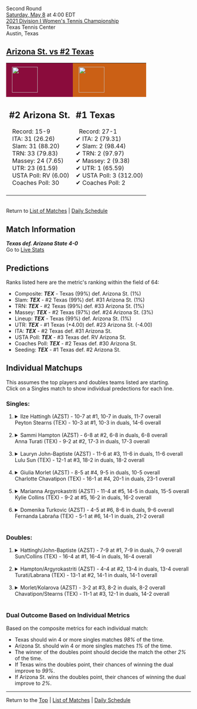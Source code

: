 Second Round[](#top)<a name="top"></a>  
[Saturday, May 8](../../schedule/05-08.md) at 4:00 EDT  
[2021 Division I Women's Tennis Championship](../index.md)  
Texas Tennis Center  
Austin, Texas  
## [Arizona St. vs #2 Texas](https://www.ncaa.com/game/5833694)  

<table><tr style="background-color: #d9d9d9 !important"><td style="background-color: #8A0C3C !important"><img src="https://www.ncaa.com/sites/default/files/images/logos/schools/a/arizona-st.70.png" width="70" height="70" style="padding: 8px;" /></td><td style="background-color: #CB6015 !important"><img src="https://www.ncaa.com/sites/default/files/images/logos/schools/t/texas.70.png" width="70" height="70" style="padding: 8px;" /></td></tr><tr>
<td>  

<h2>#2 Arizona St.</h2>  
&nbsp; Record: 15-9<br>  
&nbsp; ITA: 31 (26.26)<br>  
&nbsp; Slam: 31 (88.20)<br>  
&nbsp; TRN: 33 (79.83)<br>  
&nbsp; Massey: 24 (7.65)<br>  
&nbsp; UTR: 23 (61.59)<br>  
&nbsp; USTA Poll: RV (6.00)<br>  
&nbsp; Coaches Poll: 30<br>  
<br>  

</td>
<td>  

<h2>#1 Texas</h2>  
&nbsp; Record: 27-1<br>  
&#10004; ITA: 2 (79.31)<br>  
&#10004; Slam: 2 (98.44)<br>  
&#10004; TRN: 2 (97.97)<br>  
&#10004; Massey: 2 (9.38)<br>  
&#10004; UTR: 1 (65.59)<br>  
&#10004; USTA Poll: 3 (312.00)<br>  
&#10004; Coaches Poll: 2<br>  
<br>  

</td>
</tr></table>  


<br>Return to [List of Matches](../index.md) &#124; [Daily Schedule](../../schedule/05-08.md)

## Match Information  
***Texas def. Arizona State 4-0***  
Go to [Live Stats](http://sidearmstats.com/texas/wtennis/xlive.htm)  

## Predictions  

Ranks listed here are the metric's ranking within the field of 64:  
- Composite: ***TEX*** - Texas (99%) def. Arizona St. (1%)  
- Slam: ***TEX*** - #2 Texas (99%) def. #31 Arizona St. (1%)  
- TRN: ***TEX*** - #2 Texas (99%) def. #33 Arizona St. (1%)  
- Massey: ***TEX*** - #2 Texas (97%) def. #24 Arizona St. (3%)  
- Lineup: ***TEX*** - Texas (99%) def. Arizona St. (1%)  
- UTR: ***TEX*** - #1 Texas (+4.00) def. #23 Arizona St. (-4.00)  
- ITA: ***TEX*** - #2 Texas def. #31 Arizona St.  
- USTA Poll: ***TEX*** - #3 Texas def. RV Arizona St.  
- Coaches Poll: ***TEX*** - #2 Texas def. #30 Arizona St.  
- Seeding: ***TEX*** - #1 Texas def. #2 Arizona St.  

## Individual Matchups  
This assumes the top players and doubles teams listed are starting.  
Click on a Singles match to show individual predections for each line.  

### Singles:  

<ol>
<li><details>
<summary markdown="span">Ilze Hattingh (AZST) - 10-7 at #1, 10-7 in duals, 11-7 overall<br>Peyton Stearns (TEX) - 10-3 at #1, 10-3 in duals, 14-6 overall</summary>
<h4>Predictions</h4><ul>
<li>Composite: <b><i>TEX</i></b> - Stearns (81%) def. Hattingh (19%)</li>  
<li>Slam: <b><i>TEX</i></b> - Stearns (76%) def. Hattingh (24%)</li>  
<li>TRN: <b><i>TEX</i></b> - Stearns (78%) def. Hattingh (22%)</li>  
<li>Massey: <b><i>TEX</i></b> - Stearns (81%) def. Hattingh (19%)</li>  
<li>UTR: <b><i>TEX</i></b> - Stearns (91%) def. Hattingh (9%)</li>  
<li>ITA: <b><i>TEX</i></b> - Stearns (16.38) def. Hattingh (6.86)</li>  
</ul>
</details>&nbsp;</li>
<li><details>
<summary markdown="span">Sammi Hampton (AZST) - 6-8 at #2, 6-8 in duals, 6-8 overall<br>Anna Turati (TEX) - 9-2 at #2, 17-3 in duals, 17-3 overall</summary>
<h4>Predictions</h4><ul>
<li>Composite: <b><i>TEX</i></b> - Turati (90%) def. Hampton (10%)</li>  
<li>Slam: <b><i>TEX</i></b> - Turati (91%) def. Hampton (9%)</li>  
<li>TRN: <b><i>TEX</i></b> - Turati (94%) def. Hampton (6%)</li>  
<li>Massey: <b><i>TEX</i></b> - Turati (86%) def. Hampton (14%)</li>  
<li>UTR: <b><i>TEX</i></b> - Turati (89%) def. Hampton (11%)</li>  
<li>ITA: <b><i>TEX</i></b> - Turati (17.31) def. Hampton (1.50)</li>  
</ul>
</details>&nbsp;</li>
<li><details>
<summary markdown="span">Lauryn John-Baptiste (AZST) - 11-6 at #3, 11-6 in duals, 11-6 overall<br>Lulu Sun (TEX) - 12-1 at #3, 18-2 in duals, 18-2 overall</summary>
<h4>Predictions</h4><ul>
<li>Composite: <b><i>TEX</i></b> - Sun (90%) def. John-Baptiste (10%)</li>  
<li>Slam: <b><i>TEX</i></b> - Sun (87%) def. John-Baptiste (13%)</li>  
<li>TRN: <b><i>TEX</i></b> - Sun (92%) def. John-Baptiste (8%)</li>  
<li>Massey: <b><i>TEX</i></b> - Sun (84%) def. John-Baptiste (16%)</li>  
<li>UTR: <b><i>TEX</i></b> - Sun (96%) def. John-Baptiste (4%)</li>  
<li>ITA: <b><i>TEX</i></b> - Sun (9.34) def. John-Baptiste (2.78)</li>  
</ul>
</details>&nbsp;</li>
<li><details>
<summary markdown="span">Giulia Morlet (AZST) - 8-5 at #4, 9-5 in duals, 10-5 overall<br>Charlotte Chavatipon (TEX) - 16-1 at #4, 20-1 in duals, 23-1 overall</summary>
<h4>Predictions</h4><ul>
<li>Composite: <b><i>TEX</i></b> - Chavatipon (91%) def. Morlet (9%)</li>  
<li>Slam: <b><i>TEX</i></b> - Chavatipon (93%) def. Morlet (7%)</li>  
<li>TRN: <b><i>TEX</i></b> - Chavatipon (97%) def. Morlet (3%)</li>  
<li>Massey: <b><i>TEX</i></b> - Chavatipon (87%) def. Morlet (13%)</li>  
<li>UTR: <b><i>TEX</i></b> - Chavatipon (88%) def. Morlet (12%)</li>  
<li>ITA: <b><i>TEX</i></b> - Chavatipon (7.87) def. Morlet (2.20)</li>  
</ul>
</details>&nbsp;</li>
<li><details>
<summary markdown="span">Marianna Argyrokastriti (AZST) - 11-4 at #5, 14-5 in duals, 15-5 overall<br>Kylie Collins (TEX) - 9-2 at #5, 16-2 in duals, 16-2 overall</summary>
<h4>Predictions</h4><ul>
<li>Composite: <b><i>TEX</i></b> - Collins (87%) def. Argyrokastriti (13%)</li>  
<li>Slam: <b><i>TEX</i></b> - Collins (88%) def. Argyrokastriti (12%)</li>  
<li>TRN: <b><i>TEX</i></b> - Collins (90%) def. Argyrokastriti (10%)</li>  
<li>Massey: <b><i>TEX</i></b> - Collins (84%) def. Argyrokastriti (16%)</li>  
<li>UTR: <b><i>TEX</i></b> - Collins (88%) def. Argyrokastriti (12%)</li>  
<li>ITA: <b><i>TEX</i></b> - Collins (8.04) def. Argyrokastriti (2.12)</li>  
</ul>
</details>&nbsp;</li>
<li><details>
<summary markdown="span">Domenika Turkovic (AZST) - 4-5 at #6, 8-6 in duals, 9-6 overall<br>Fernanda Labraña (TEX) - 5-1 at #6, 14-1 in duals, 21-2 overall</summary>
<h4>Predictions</h4><ul>
<li>Composite: <b><i>TEX</i></b> - Labraña (91%) def. Turkovic (9%)</li>  
<li>Slam: <b><i>TEX</i></b> - Labraña (94%) def. Turkovic (6%)</li>  
<li>TRN: <b><i>TEX</i></b> - Labraña (97%) def. Turkovic (3%)</li>  
<li>Massey: <b><i>TEX</i></b> - Labraña (84%) def. Turkovic (16%)</li>  
<li>UTR: <b><i>TEX</i></b> - Labraña (90%) def. Turkovic (10%)</li>  
<li>ITA: <b><i>TEX</i></b> - Labraña (4.28) def. Turkovic (1.94)</li>  
</ul>
</details>&nbsp;</li>
</ol>

### Doubles:  

<ol>
<li><details>
<summary markdown="span">Hattingh/John-Baptiste (AZST) - 7-9 at #1, 7-9 in duals, 7-9 overall<br>Sun/Collins (TEX) - 16-4 at #1, 16-4 in duals, 16-4 overall</summary>
<br>Sorry, we don't have any metrics for this match
</details>&nbsp;</li>
<li><details>
<summary markdown="span">Hampton/Argyrokastriti (AZST) - 4-4 at #2, 13-4 in duals, 13-4 overall<br>Turati/Labrana (TEX) - 13-1 at #2, 14-1 in duals, 14-1 overall</summary>
<br>Sorry, we don't have any metrics for this match
</details>&nbsp;</li>
<li><details>
<summary markdown="span">Morlet/Kolarova (AZST) - 3-2 at #3, 8-2 in duals, 8-2 overall<br>Chavatipon/Stearns (TEX) - 11-1 at #3, 12-1 in duals, 14-2 overall</summary>
<br>Sorry, we don't have any metrics for this match
</details>&nbsp;</li>
</ol>

### Dual Outcome Based on Individual Metrics  
  
Based on the composite metrics for each individual match:  
- Texas should win 4 or more singles matches *98%* of the time.  
- Arizona St. should win 4 or more singles matches *1%* of the time.  
- The winner of the doubles point should decide the match the other *2%* of the time.  
- If Texas wins the doubles point, their chances of winning the dual improve to *99%*.  
- If Arizona St. wins the doubles point, their chances of winning the dual improve to *2%*.  
  
------

Return to the [Top](#top) &#124; [List of Matches](../index.md) &#124; [Daily Schedule](../../schedule/05-08.md)  
